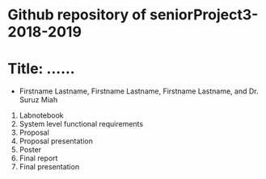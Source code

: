 # Github repository of seniorProject3-2018-2019

# Title: ......

- Firstname Lastname, Firstname Lastname, Firstname Lastname, and Dr. Suruz Miah



01. Labnotebook
02. System level functional requirements
03. Proposal
04. Proposal presentation
05. Poster 
06. Final report
07. Final presentation 
